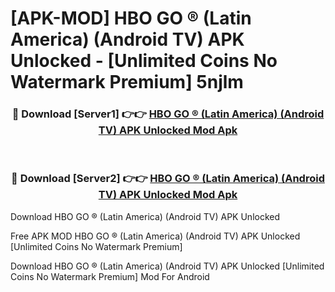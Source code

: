 # [APK-MOD] HBO GO ® (Latin America) (Android TV) APK Unlocked - [Unlimited Coins No Watermark Premium] 5njlm



<div align="center">
<h3>🔴 Download [Server1] 👉👉 <a href="https://momento.my/?title=HBO_GO_®_(Latin_America)_(Android_TV)_APK_Unlocked">HBO GO ® (Latin America) (Android TV) APK Unlocked Mod Apk</a></h3><br>

<h3>🔴 Download [Server2] 👉👉 <a href="https://momento.my/?title=HBO_GO_®_(Latin_America)_(Android_TV)_APK_Unlocked">HBO GO ® (Latin America) (Android TV) APK Unlocked Mod Apk</a></h3>
</div>



Download HBO GO ® (Latin America) (Android TV) APK Unlocked 

Free APK MOD HBO GO ® (Latin America) (Android TV) APK Unlocked [Unlimited Coins No Watermark Premium]

Download HBO GO ® (Latin America) (Android TV) APK Unlocked [Unlimited Coins No Watermark Premium] Mod For Android
